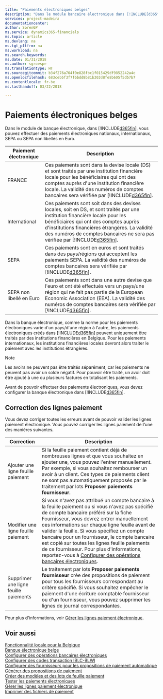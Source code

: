```yaml
---
title: "Paiements électroniques belges"
description: "Dans le module bancaire électronique dans [!INCLUDE[d365fin](../../includes/d365fin_md.md)],vous pouvez effectuer des paiements électroniques domestiques, internationaux, SEPA et SEPA non-Euro."
services: project-madeira
documentationcenter: 
author: SorenGP
ms.service: dynamics365-financials
ms.topic: article
ms.devlang: na
ms.tgt_pltfrm: na
ms.workload: na
ms.search.keywords: 
ms.date: 01/31/2018
ms.author: sgroespe
ms.translationtype: HT
ms.sourcegitcommit: b34f276a764f0e828fbc1f015429df9852242a4c
ms.openlocfilehash: 683ceb5f3f7f6bdd8b81b303d8fe8b605f5d57b7
ms.contentlocale: fr-be
ms.lasthandoff: 03/22/2018

---
```

# <a name="belgian-electronic-payments"></a>Paiements électroniques belges
Dans le module de banque électronique, dans [!INCLUDE[d365fin](../../includes/d365fin_md.md)], vous pouvez effectuer des paiements électroniques nationaux, internationaux, SEPA ou SEPA non libellés en Euro.  

|Paiement électronique|Description|  
|------------------------|---------------------------------------|  
|FRANCE|Ces paiements sont dans la devise locale (DS) et sont traités par une institution financière locale pour les bénéficiaires qui ont des comptes auprès d'une institution financière locale. La validité des numéros de comptes bancaires sera vérifiée par [!INCLUDE[d365fin](../../includes/d365fin_md.md)].|  
|International|Ces paiements sont soit dans des devises locales, soit en DS, et sont traités par une institution financière locale pour les bénéficiaires qui ont des comptes auprès d'institutions financières étrangères. La validité des numéros de comptes bancaires ne sera pas vérifiée par [!INCLUDE[d365fin](../../includes/d365fin_md.md)].|  
|SEPA|Ces paiements sont en euros et sont traités dans des pays/régions qui acceptent les paiements SEPA. La validité des numéros de comptes bancaires sera vérifiée par [!INCLUDE[d365fin](../../includes/d365fin_md.md)].|  
|SEPA non libellé en Euro|Ces paiements sont dans une autre devise que l'euro et ont été effectués vers un pays/une région qui ne fait pas partie de la European Economic Association (EEA). La validité des numéros de comptes bancaires sera vérifiée par [!INCLUDE[d365fin](../../includes/d365fin_md.md)].|  

 Dans la banque électronique, comme la norme pour les paiements électroniques varie d'un pays/d'une région à l'autre, les paiements électroniques créés dans [!INCLUDE[d365fin](../../includes/d365fin_md.md)] peuvent uniquement être traités par des institutions financières en Belgique. Pour les paiements internationaux, les institutions financières locales devront alors traiter le paiement avec les institutions étrangères.  

> [!NOTE]  
>  Les avoirs ne peuvent pas être traités séparément, car les paiements ne peuvent pas avoir un solde négatif. Pour pouvoir être traité, un avoir doit être ajouté à une ou plusieurs factures en totalisant les paiements.  

Avant de pouvoir effectuer des paiements électroniques, vous devez configurer la banque électronique dans [!INCLUDE[d365fin](../../includes/d365fin_md.md)].  

## <a name="correcting-payment-lines"></a>Correction des lignes paiement  
Vous devez corriger toutes les erreurs avant de pouvoir valider les lignes paiement électronique. Vous pouvez corriger les lignes paiement de l'une des manières suivantes.  

|Correction|Description|  
|----------------|---------------------------------------|  
|Ajouter une ligne feuille paiement|Si la feuille paiement contient déjà de nombreuses lignes et que vous souhaitez en ajouter une, vous pouvez l'entrer manuellement. Par exemple, si vous souhaitez rembourser un avoir à un client. Ces types de paiements client ne sont pas automatiquement proposés par le traitement par lots **Proposer paiements fournisseur**.|  
|Modifier une ligne feuille paiement|Si vous n'avez pas attribué un compte bancaire à la feuille paiement ou si vous n'avez pas spécifié de compte bancaire préféré sur la fiche Fournisseur, vous devrez entrer manuellement ces informations sur chaque ligne feuille avant de valider la feuille. Si vous spécifiez un compte bancaire pour un fournisseur, le compte bancaire est copié sur toutes les lignes feuille paiements de ce fournisseur. Pour plus d'informations, reportez-vous à [Configurer des opérations bancaires électroniques](how-to-set-up-electronic-banking.md).|  
|Supprimer une ligne feuille paiements|Le traitement par lots **Proposer paiements fournisseur** crée des propositions de paiement pour tous les fournisseurs correspondant au critère spécifié. Si vous souhaitez empêcher le paiement d'une écriture comptable fournisseur ou d'un fournisseur, vous pouvez supprimer les lignes de journal correspondantes.|  

Pour plus d'informations, voir [Gérer les lignes paiement électronique](how-to-manage-electronic-payment-lines.md).  

## <a name="see-also"></a>Voir aussi  
[Fonctionnalité locale pour la Belgique](belgium-local-functionality.md)  
[Banque électronique belge](belgian-electronic-banking.md)   
[Configurer des opérations bancaires électroniques](how-to-set-up-electronic-banking.md)   
[Configurer des codes transaction IBLC-BLWI](how-to-set-up-iblc-blwi-transaction-codes.md)   
[Configurer des fournisseurs pour les propositions de paiement automatique](how-to-set-up-vendors-for-automatic-payment-suggestions.md)   
[Générer des propositions de paiement](how-to-generate-payment-suggestions.md)   
[Créer des modèles et des lots de feuille paiement](how-to-create-payment-journal-templates-and-batches.md)   
[Tester les paiements électroniques](how-to-test-electronic-payments.md)   
[Gérer les lignes paiement électronique](how-to-manage-electronic-payment-lines.md)   
[Imprimer des fichiers de paiement](how-to-print-payment-files.md)

